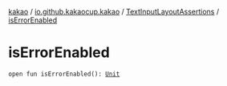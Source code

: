 [kakao](../../index.md) / [io.github.kakaocup.kakao](../index.md) / [TextInputLayoutAssertions](index.md) / [isErrorEnabled](./is-error-enabled.md)

# isErrorEnabled

`open fun isErrorEnabled(): `[`Unit`](https://kotlinlang.org/api/latest/jvm/stdlib/kotlin/-unit/index.html)